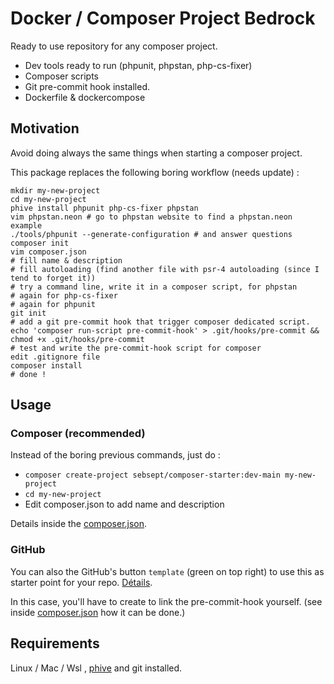 # Docker / Composer Project Bedrock

Ready to use repository for any composer project.

- Dev tools ready to run (phpunit, phpstan, php-cs-fixer)
- Composer scripts
- Git pre-commit hook installed.
- Dockerfile & dockercompose

## Motivation

Avoid doing always the same things when starting a composer project.

This package replaces the following boring workflow (needs update) :

```shell
mkdir my-new-project
cd my-new-project
phive install phpunit php-cs-fixer phpstan
vim phpstan.neon # go to phpstan website to find a phpstan.neon example
./tools/phpunit --generate-configuration # and answer questions
composer init
vim composer.json 
# fill name & description
# fill autoloading (find another file with psr-4 autoloading (since I tend to forget it))
# try a command line, write it in a composer script, for phpstan
# again for php-cs-fixer
# again for phpunit
git init
# add a git pre-commit hook that trigger composer dedicated script.
echo 'composer run-script pre-commit-hook' > .git/hooks/pre-commit && chmod +x .git/hooks/pre-commit
# test and write the pre-commit-hook script for composer
edit .gitignore file
composer install
# done !
```

## Usage 

### Composer (recommended)

Instead of the boring previous commands, just do :

- `composer create-project sebsept/composer-starter:dev-main my-new-project`
- `cd my-new-project`
- Edit composer.json to add name and description

Details inside the [composer.json](composer.json).

### GitHub

You can also the GitHub's button `template` (green on top right) to use this as starter point for your repo. [Détails](https://docs.github.com/en/repositories/creating-and-managing-repositories/creating-a-repository-from-a-template).

In this case, you'll have to create to link the pre-commit-hook yourself. (see inside [composer.json](composer.json) how it can be done.)

## Requirements

Linux / Mac / Wsl , [phive](https://phar.io/) and git installed.
